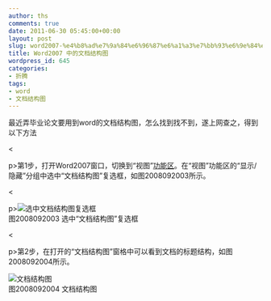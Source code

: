 ```yaml
---
author: ths
comments: true
date: 2011-06-30 05:45:00+00:00
layout: post
slug: word2007-%e4%b8%ad%e7%9a%84%e6%96%87%e6%a1%a3%e7%bb%93%e6%9e%84%e5%9b%be
title: Word2007 中的文档结构图
wordpress_id: 645
categories:
- 折腾
tags:
- word
- 文档结构图
---
```


最近弄毕业论文要用到word的文档结构图，怎么找到找不到，遂上网查之，得到以下方法





<





p>第1步，打开Word2007窗口，切换到“视图”[功能区](http://www.wordhome.com.cn/word2007/994.html)。在“视图”功能区的“显示/隐藏”分组中选中“文档结构图”复选框，如图2008092003所示。





<





p>![选中文档结构图复选框](http://www.wordhome.com.cn/uploads/allimg/110427/2_110427064547_1.jpg)  
图2008092003 选中“文档结构图”复选框





<





p>第2步，在打开的“文档结构图”窗格中可以看到文档的标题结构，如图2008092004所示。





![文档结构图](http://www.wordhome.com.cn/uploads/allimg/110427/2_110427064602_1.jpg)  
图2008092004 文档结构图



